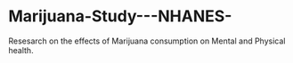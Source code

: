 # Marijuana-Study---NHANES-
Resesarch on the effects of Marijuana consumption on Mental and Physical health.
